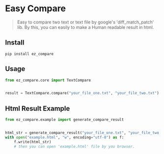 # Easy Compare
> Easy to compare two text or text file by google's 'diff_match_patch' lib.
> By this, you can easily to make a Human readable result in html.

## Install
```commandline
pip install ez_compare
```

## Usage
```python
from ez_compare.core import TextCompare


result = TextCompare.compare("your_file_one.txt", "your_file_two.txt")

```

## Html Result Example
```python
from ez_compare.example import generate_compare_result


html_str = generate_compare_result("your_file_one.txt", "your_file_two.txt")
with open("example.html", "w", encoding="utf-8") as f:
    f.write(html_str)
    # then you can open 'example.html' file by you browser.
```
